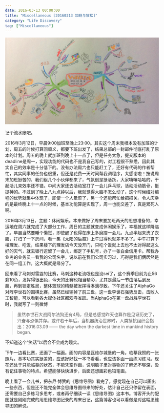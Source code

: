 ```yaml
---
date: 2016-03-13 00:00:00
title: "Miscellaneous [20160313 加班与放松]"
category: "Life Discovery"
tag: ["Miscellaneous"]
---
```


<img class="img-responsive center-block" src="https://raw.githubusercontent.com/joshua19881228/my_blogs/master/Life_Discovery/Miscellaneous/figures/weekend_mindmap.jpg" alt="" width="640"/>

记个流水账吧。

2016年3月12日，早晨9:00加班至晚上23:00。其实这个周末我根本没有加班的计划，周五的时候打算回顺义，都要下班出发了，结果总部的一封邮件彻底打乱了原本的计划。周五的晚上就加班到晚上十一点了，但是任务太急，提交版本的deadline是周一，实现功能的代码也不是我自己写的，对工程很不熟悉，因此其实自己的效率是十分低下的。没有办法周六也只能赶工了，还好有代码的作者帮忙，其实同事的任务也很重，但还是花费一天时间帮我调程序，太感谢啦！按说周末加班挺苦的，我们组几个小伙伴都来了，气氛倒是挺活跃，大家嘻嘻哈哈的，干起活儿来效率还不错。中间大家还去活动室打了一会儿乒乓球，活动活动筋骨，挺提神的。不过到了晚上八九点钟以后，我就觉得大脑不怎么动了，这个时候结对编程的优势就集中体现了，即使一个人晕菜了，另一个还能帮忙给把把关。令人庆幸的是最终晚上十一点的时候，基本功能算是实现了，周一也能交差了，真是累死人啊。

2016年3月13日，主题：休闲娱乐。本来做好了周末要加班两天的思想准备的，幸运地在周六就完成了大部分工作，周日的主题就变成休闲娱乐了，幸福就这样降临了。早晨当然要睡个懒觉，即使醒了也得在床上多磨蹭一会儿。九点半起来洗了衣服，打扫了一下房间，看一集《太阳的后裔》上午过得也就差不多了。中午打算下楼理发、吃饭，结果楼下的理发店今天没开门，只吃个饭就上去也不太对得起这么好的天气，就去银行逗留了一会儿，绑定了手机号，办了一张白金信用卡。帮我办业务的业务员一看我的公司名字，说以前在我们公司实习过，巧得是我们俩居然是在同一组工作，这大概就是缘分了。

回来看了马刺对雷霆的比赛，马刺这种老流氓也是没sei了，这个赛季目前为止56剩10负，发挥得很出色，今天的比赛也相当精彩，尤其是最后一节由落后到反超，再到锁定胜局，整体篮球的精髓被发挥得淋漓尽致。下午还关注了AlphaGo对阵李世石的围棋比赛，虽然已经输掉了前三盘，这一盘李世石强势反击，击败人工智能，可以看到各大媒体社区都欢呼雀跃。当AlphaGo在第一盘战胜李世石时，我就写了一则微博

>虽然李世石大战阿尔法狗还有4局，但是总感觉昨天也算作是见证历史了，兴奋与恐惧并存。或许若干年后，当机器统治世界时，人类抵抗组织会指出：2016.03.09 —— the day when the darkest time in mankind history began.

不知道这个“笑话”以后会不会成为现实。

下午一边看比赛，还画了一幅画。画的内容是瓦维尔城堡的一角，临摹我照的一张照片。基本功其实挺差的，应该好好找一本书看看，也应该多画一画练习练习。现在还处于只能临摹的状态，不能凭空作画，说明脑子里对事物的了解还不够深，没有记住事物的特点。希望能够快快进步，后面还想画彩色铅笔画。

晚上看了一会儿书，把东尼·博赞的《思维导图》看完了，感觉现在自己可以画出一些东西，但是还不能完全体会思维导图带来的好处，估计自己还只停留在表面，还需要自己多练习多思考，或者再仔细读一读《思维导图》这本书。博客开头的配图就是刚刚完成的用思维导图记录的周末日记，这篇博客也可以看做是对这幅思维导图的解说。